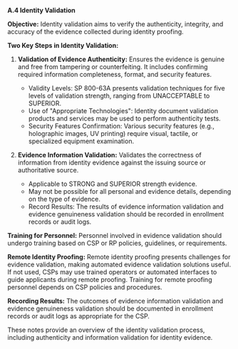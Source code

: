 **A.4 Identity Validation**

**Objective:** Identity validation aims to verify the authenticity, integrity, and accuracy of the evidence collected during identity proofing.

**Two Key Steps in Identity Validation:**
1. **Validation of Evidence Authenticity:** Ensures the evidence is genuine and free from tampering or counterfeiting. It includes confirming required information completeness, format, and security features.
   - Validity Levels: SP 800-63A presents validation techniques for five levels of validation strength, ranging from UNACCEPTABLE to SUPERIOR.
   - Use of "Appropriate Technologies": Identity document validation products and services may be used to perform authenticity tests.
   - Security Features Confirmation: Various security features (e.g., holographic images, UV printing) require visual, tactile, or specialized equipment examination.

2. **Evidence Information Validation:** Validates the correctness of information from identity evidence against the issuing source or authoritative source.
   - Applicable to STRONG and SUPERIOR strength evidence.
   - May not be possible for all personal and evidence details, depending on the type of evidence.
   - Record Results: The results of evidence information validation and evidence genuineness validation should be recorded in enrollment records or audit logs.

**Training for Personnel:** Personnel involved in evidence validation should undergo training based on CSP or RP policies, guidelines, or requirements.

**Remote Identity Proofing:** Remote identity proofing presents challenges for evidence validation, making automated evidence validation solutions useful. If not used, CSPs may use trained operators or automated interfaces to guide applicants during remote proofing. Training for remote proofing personnel depends on CSP policies and procedures.

**Recording Results:** The outcomes of evidence information validation and evidence genuineness validation should be documented in enrollment records or audit logs as appropriate for the CSP.

These notes provide an overview of the identity validation process, including authenticity and information validation for identity evidence.
